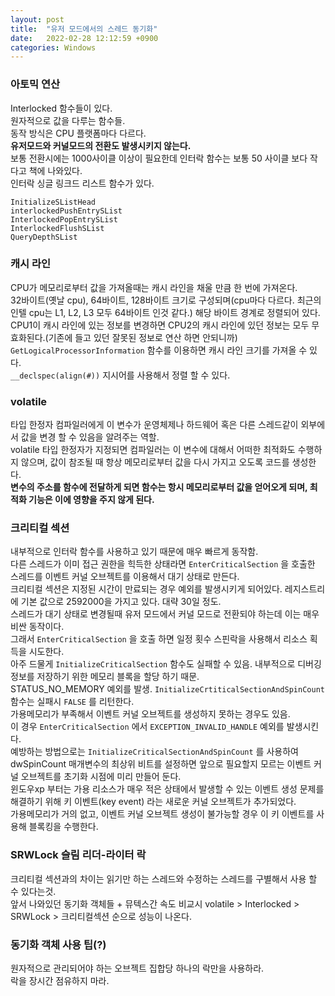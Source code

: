 ```yaml
---
layout: post
title:  "유저 모드에서의 스레드 동기화"
date:   2022-02-28 12:12:59 +0900
categories: Windows
---
```


### 아토믹 연산

Interlocked 함수들이 있다.<br>
원자적으로 값을 다루는 함수들.<br>
동작 방식은 CPU 플랫폼마다 다르다.<br>
**유저모드와 커널모드의 전환도 발생시키지 않는다.**<br>
보통 전환시에는 1000사이클 이상이 필요한데 인터락 함수는 보통 50 사이클 보다 작다고 책에 나와있다.<br>
인터락 싱글 링크드 리스트 함수가 있다.<br>
```
InitializeSListHead
interlockedPushEntrySList
InterlockedPopEntrySList
InterlockedFlushSList
QueryDepthSList
```


### 캐시 라인

CPU가 메모리로부터 값을 가져올때는 캐시 라인을 채울 만큼 한 번에 가져온다.<br>
32바이트(옛날 cpu), 64바이트, 128바이트 크기로 구성되며(cpu마다 다르다. 최근의 인텔 cpu는 L1, L2, L3 모두 64바이트 인것 같다.) 해당 바이트 경계로 정렬되어 있다.<br>
CPU1이 캐시 라인에 있는 정보를 변경하면 CPU2의 캐시 라인에 있던 정보는 모두 무효화된다.(기존에 들고 있던 잘못된 정보로 연산 하면 안되니까)<br>
`GetLogicalProcessorInformation` 함수를 이용하면 캐시 라인 크기를 가져올 수 있다.<br>
`__declspec(align(#))` 지시어를 사용해서 정렬 할 수 있다.<br>



### volatile

타입 한정자
컴파일러에게 이 변수가 운영체제나 하드웨어 혹은 다른 스레드같이 외부에서 값을 변경 할 수 있음을 알려주는 역할.<br>
volatile 타입 한정자가 지정되면 컴파일러는 이 변수에 대해서 어떠한 최적화도 수행하지 않으며, 값이 참조될 때 항상 메모리로부터 값을 다시 가지고 오도록 코드를 생성한다.<br>
**변수의 주소를 함수에 전달하게 되면 함수는 항시 메모리로부터 값을 얻어오게 되며, 최적화 기능은 이에 영향을 주지 않게 된다.**<br>


### 크리티컬 섹션

내부적으로 인터락 함수를 사용하고 있기 때문에 매우 빠르게 동작함.<br>
다른 스레드가 이미 접근 권한을 힉득한 상태라면 `EnterCriticalSection` 을 호출한 스레드를 이벤트 커널 오브젝트를 이용해서 대기 상태로 만든다.<br>
크리티컬 섹션은 지정된 시간이 만료되는 경우 예외를 발생시키게 되어있다. 레지스트리에 기본 값으로 2592000을 가지고 있다. 대략 30일 정도. <br>
스레드가 대기 상태로 변경될때 유저 모드에서 커널 모드로 전환되야 하는데 이는 매우 비싼 동작이다. <br>
그래서 `EnterCriticalSection` 을 호출 하면 일정 횟수 스핀락을 사용해서 리소스 획득을 시도한다. <br>
아주 드물게 `InitializeCriticalSection` 함수도 실패할 수 있음. 내부적으로 디버깅 정보를 저장하기 위한 메모리 블록을 할당 하기 때문. <br>
STATUS_NO_MEMORY 예외를 발생. `InitializeCrtiticalSectionAndSpinCount` 함수는 실패시 `FALSE` 를 리턴한다. <br>
가용메모리가 부족해서 이벤트 커널 오브젝트를 생성하지 못하는 경우도 있음. <br>
이 경우 `EnterCriticalSection` 에서 `EXCEPTION_INVALID_HANDLE` 예외를 발생시킨다. <br>
예방하는 방법으로는 `InitializeCriticalSectionAndSpinCount` 를 사용하여 dwSpinCount 매개변수의 최상위 비트를 설정하면 앞으로 필요할지 모르는 이벤트 커널 오브젝트를 초기화 시점에 미리 만들어 둔다. <br>
윈도우xp 부터는 가용 리소스가 매우 적은 상태에서 발생할 수 있는 이벤트 생성 문제를 해결하기 위해 키 이벤트(key event) 라는 새로운 커널 오브젝트가 추가되었다.<br>
가용메모리가 거의 없고, 이벤트 커널 오브젝트 생성이 불가능할 경우 이 키 이벤트를 사용해 블록킹을 수행한다. <br>



### SRWLock 슬림 리더-라이터 락

크리티컬 섹션과의 차이는 읽기만 하는 스레드와 수정하는 스레드를 구별해서 사용 할 수 있다는것. <br>
앞서 나와있던 동기화 객체들 + 뮤텍스간 속도 비교시 volatile > Interlocked > SRWLock > 크리티컬섹션 순으로 성능이 나온다. <br>


### 동기화 객체 사용 팁(?)

원자적으로 관리되어야 하는 오브젝트 집합당 하나의 락만을 사용하라. <br>
락을 장시간 점유하지 마라. <br>
